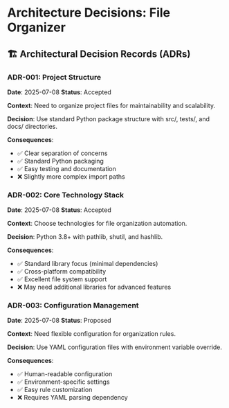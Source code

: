 # Architecture Decisions: File Organizer

## 🏗️ Architectural Decision Records (ADRs)

### ADR-001: Project Structure
**Date**: 2025-07-08
**Status**: Accepted

**Context**: Need to organize project files for maintainability and scalability.

**Decision**: Use standard Python package structure with src/, tests/, and docs/ directories.

**Consequences**:
- ✅ Clear separation of concerns
- ✅ Standard Python packaging
- ✅ Easy testing and documentation
- ❌ Slightly more complex import paths

### ADR-002: Core Technology Stack
**Date**: 2025-07-08
**Status**: Accepted

**Context**: Choose technologies for file organization automation.

**Decision**: Python 3.8+ with pathlib, shutil, and hashlib.

**Consequences**:
- ✅ Standard library focus (minimal dependencies)
- ✅ Cross-platform compatibility
- ✅ Excellent file system support
- ❌ May need additional libraries for advanced features

### ADR-003: Configuration Management
**Date**: 2025-07-08
**Status**: Proposed

**Context**: Need flexible configuration for organization rules.

**Decision**: Use YAML configuration files with environment variable override.

**Consequences**:
- ✅ Human-readable configuration
- ✅ Environment-specific settings
- ✅ Easy rule customization
- ❌ Requires YAML parsing dependency